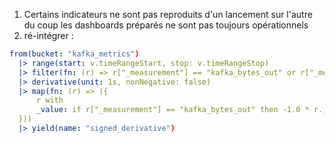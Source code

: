 1) Certains indicateurs ne sont pas reproduits d'un lancement sur l'autre du coup les dashboards préparés ne sont pas toujours opérationnels
2) ré-intégrer : 
 

```yaml
from(bucket: "kafka_metrics")
  |> range(start: v.timeRangeStart, stop: v.timeRangeStop)
  |> filter(fn: (r) => r["_measurement"] == "kafka_bytes_out" or r["_measurement"] == "kafka_bytes_in")
  |> derivative(unit: 1s, nonNegative: false)
  |> map(fn: (r) => ({
      r with
      _value: if r["_measurement"] == "kafka_bytes_out" then -1.0 * r._value else r._value
  }))
  |> yield(name: "signed_derivative")
  ```
  